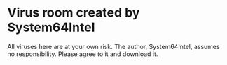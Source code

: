 # Virus room created by System64Intel
All viruses here are at your own risk.
The author, System64Intel, assumes no responsibility.
Please agree to it and download it.

